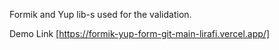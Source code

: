 
Formik and Yup lib-s used for the validation.

Demo Link [https://formik-yup-form-git-main-lirafi.vercel.app/]
